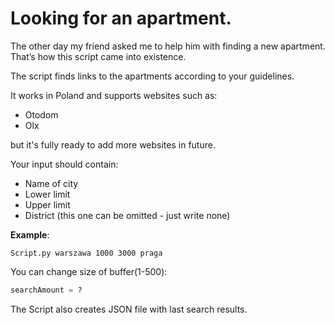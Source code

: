 # Looking for an apartment.
The other day my friend asked me to help him with finding a new apartment.
That’s how this script came into existence. 

The script finds links to the apartments according to your guidelines.

It works in Poland and supports websites such as:
* Otodom
* Olx

but it's fully ready to add more websites in future.

Your input should contain:
* Name of city
* Lower limit
* Upper limit
* District (this one can be omitted - just write none)

**Example**:
```
Script.py warszawa 1000 3000 praga
```


You can change size of buffer(1-500):
```python
searchAmount = ?
```

The Script also creates JSON file with last search results.
